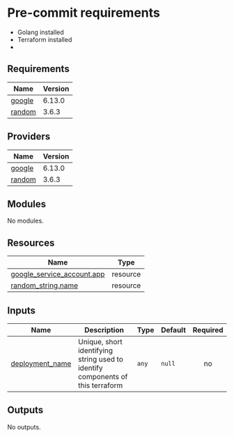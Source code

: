 

# Pre-commit requirements
* Golang installed
* Terraform installed
*

<!-- BEGIN_TF_DOCS -->
## Requirements

| Name | Version |
|------|---------|
| <a name="requirement_google"></a> [google](#requirement\_google) | 6.13.0 |
| <a name="requirement_random"></a> [random](#requirement\_random) | 3.6.3 |

## Providers

| Name | Version |
|------|---------|
| <a name="provider_google"></a> [google](#provider\_google) | 6.13.0 |
| <a name="provider_random"></a> [random](#provider\_random) | 3.6.3 |

## Modules

No modules.

## Resources

| Name | Type |
|------|------|
| [google_service_account.app](https://registry.terraform.io/providers/hashicorp/google/6.13.0/docs/resources/service_account) | resource |
| [random_string.name](https://registry.terraform.io/providers/hashicorp/random/3.6.3/docs/resources/string) | resource |

## Inputs

| Name | Description | Type | Default | Required |
|------|-------------|------|---------|:--------:|
| <a name="input_deployment_name"></a> [deployment\_name](#input\_deployment\_name) | Unique, short identifying string used to identify components of this terraform | `any` | `null` | no |

## Outputs

No outputs.
<!-- END_TF_DOCS -->
